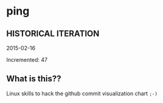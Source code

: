 # ping

## HISTORICAL ITERATION
2015-02-16

Incremented: 47

## What is this?? 
Linux skills to hack the github commit visualization chart `;-)`
